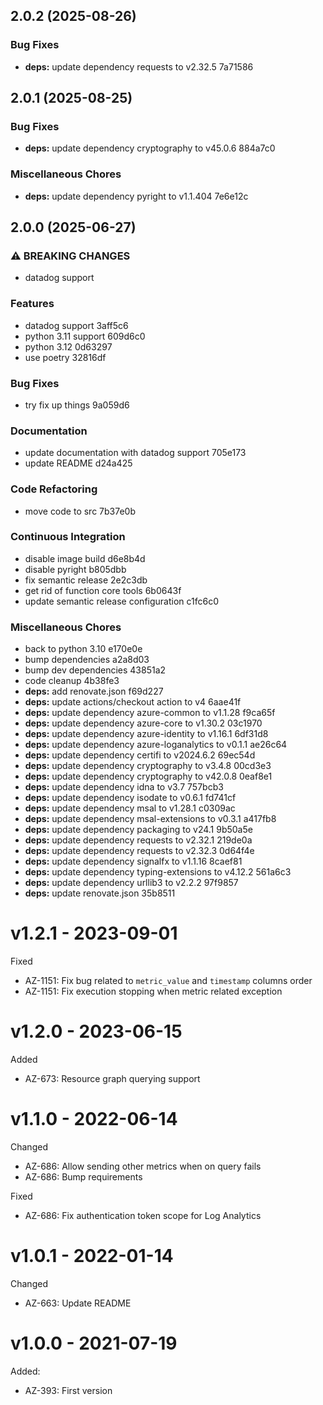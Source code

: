 ## 2.0.2 (2025-08-26)

### Bug Fixes

* **deps:** update dependency requests to v2.32.5 7a71586

## 2.0.1 (2025-08-25)

### Bug Fixes

* **deps:** update dependency cryptography to v45.0.6 884a7c0

### Miscellaneous Chores

* **deps:** update dependency pyright to v1.1.404 7e6e12c

## 2.0.0 (2025-06-27)

### ⚠ BREAKING CHANGES

* datadog support

### Features

* datadog support 3aff5c6
* python 3.11 support 609d6c0
* python 3.12 0d63297
* use poetry 32816df

### Bug Fixes

* try fix up things 9a059d6

### Documentation

* update documentation with datadog support 705e173
* update README d24a425

### Code Refactoring

* move code to src 7b37e0b

### Continuous Integration

* disable image build d6e8b4d
* disable pyright b805dbb
* fix semantic release 2e2c3db
* get rid of function core tools 6b0643f
* update semantic release configuration c1fc6c0

### Miscellaneous Chores

* back to python 3.10 e170e0e
* bump dependencies a2a8d03
* bump dev dependencies 43851a2
* code cleanup 4b38fe3
* **deps:** add renovate.json f69d227
* **deps:** update actions/checkout action to v4 6aae41f
* **deps:** update dependency azure-common to v1.1.28 f9ca65f
* **deps:** update dependency azure-core to v1.30.2 03c1970
* **deps:** update dependency azure-identity to v1.16.1 6df31d8
* **deps:** update dependency azure-loganalytics to v0.1.1 ae26c64
* **deps:** update dependency certifi to v2024.6.2 69ec54d
* **deps:** update dependency cryptography to v3.4.8 00cd3e3
* **deps:** update dependency cryptography to v42.0.8 0eaf8e1
* **deps:** update dependency idna to v3.7 757bcb3
* **deps:** update dependency isodate to v0.6.1 fd741cf
* **deps:** update dependency msal to v1.28.1 c0309ac
* **deps:** update dependency msal-extensions to v0.3.1 a417fb8
* **deps:** update dependency packaging to v24.1 9b50a5e
* **deps:** update dependency requests to v2.32.1 219de0a
* **deps:** update dependency requests to v2.32.3 0d64f4e
* **deps:** update dependency signalfx to v1.1.16 8caef81
* **deps:** update dependency typing-extensions to v4.12.2 561a6c3
* **deps:** update dependency urllib3 to v2.2.2 97f9857
* **deps:** update renovate.json 35b8511

# v1.2.1 - 2023-09-01

Fixed
  * AZ-1151: Fix bug related to `metric_value` and `timestamp` columns order
  * AZ-1151: Fix execution stopping when metric related exception

# v1.2.0 - 2023-06-15

Added
  * AZ-673: Resource graph querying support

# v1.1.0 - 2022-06-14

Changed
  * AZ-686: Allow sending other metrics when on query fails
  * AZ-686: Bump requirements

Fixed
  * AZ-686: Fix authentication token scope for Log Analytics

# v1.0.1 - 2022-01-14

Changed
  * AZ-663: Update README

# v1.0.0 - 2021-07-19

Added:
  * AZ-393: First version
